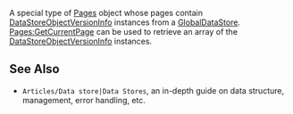 A special type of [Pages](https://developer.roblox.com/en-us/api-reference/class/Pages) object whose pages contain [DataStoreObjectVersionInfo](https://developer.roblox.com/en-us/api-reference/class/DataStoreObjectVersionInfo) instances from a [GlobalDataStore](https://developer.roblox.com/en-us/api-reference/class/GlobalDataStore). [Pages:GetCurrentPage](https://developer.roblox.com/en-us/api-reference/function/Pages/GetCurrentPage) can be used to retrieve an array of the [DataStoreObjectVersionInfo](https://developer.roblox.com/en-us/api-reference/class/DataStoreObjectVersionInfo) instances.

See Also
--------

*   `Articles/Data store|Data Stores`, an in-depth guide on data structure, management, error handling, etc.